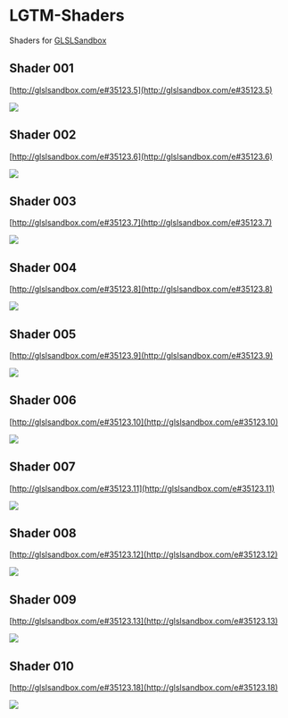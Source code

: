 # LGTM-Shaders
Shaders for [GLSLSandbox](http://glslsandbox.com)


## Shader 001
[http://glslsandbox.com/e#35123.5](http://glslsandbox.com/e#35123.5)

![](https://github.com/notargs/LGTM-Shaders/blob/master/Shader001.gif)

## Shader 002
[http://glslsandbox.com/e#35123.6](http://glslsandbox.com/e#35123.6)

![](https://github.com/notargs/LGTM-Shaders/blob/master/Shader002.gif)

## Shader 003
[http://glslsandbox.com/e#35123.7](http://glslsandbox.com/e#35123.7)

![](https://github.com/notargs/LGTM-Shaders/blob/master/Shader003.gif)

## Shader 004
[http://glslsandbox.com/e#35123.8](http://glslsandbox.com/e#35123.8)

![](https://github.com/notargs/LGTM-Shaders/blob/master/Shader004.gif)

## Shader 005
[http://glslsandbox.com/e#35123.9](http://glslsandbox.com/e#35123.9)

![](https://github.com/notargs/LGTM-Shaders/blob/master/Shader005.gif)

## Shader 006
[http://glslsandbox.com/e#35123.10](http://glslsandbox.com/e#35123.10)

![](https://github.com/notargs/LGTM-Shaders/blob/master/Shader006.gif)

## Shader 007
[http://glslsandbox.com/e#35123.11](http://glslsandbox.com/e#35123.11)

![](https://github.com/notargs/LGTM-Shaders/blob/master/Shader007.gif)

## Shader 008
[http://glslsandbox.com/e#35123.12](http://glslsandbox.com/e#35123.12)

![](https://github.com/notargs/LGTM-Shaders/blob/master/Shader008.gif)

## Shader 009
[http://glslsandbox.com/e#35123.13](http://glslsandbox.com/e#35123.13)

![](https://github.com/notargs/LGTM-Shaders/blob/master/Shader009.gif)

## Shader 010
[http://glslsandbox.com/e#35123.18](http://glslsandbox.com/e#35123.18)

![](https://github.com/notargs/LGTM-Shaders/blob/master/Shader010.gif)

